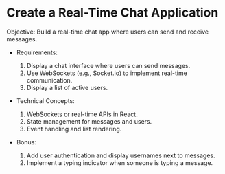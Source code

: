 # Create a Real-Time Chat Application

Objective: Build a real-time chat app where users can send and receive messages.

 + Requirements:

    1. Display a chat interface where users can send messages.
    2. Use WebSockets (e.g., Socket.io) to implement real-time communication.
    3. Display a list of active users.

 + Technical Concepts:

    1. WebSockets or real-time APIs in React.
    2. State management for messages and users.
    3. Event handling and list rendering.

 + Bonus:

    1. Add user authentication and display usernames next to messages.
    2. Implement a typing indicator when someone is typing a message.

